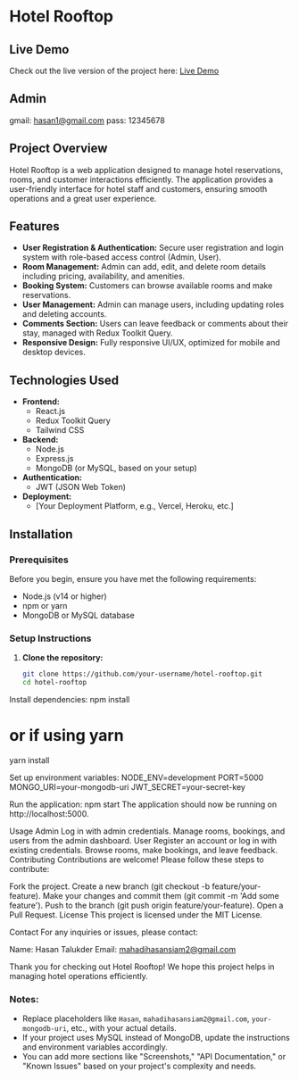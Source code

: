 ﻿# Hotel Rooftop

## Live Demo

Check out the live version of the project here: [Live Demo](https://real-state-blog-2wb9.vercel.app)

## Admin
gmail: hasan1@gmail.com
pass: 12345678

## Project Overview

Hotel Rooftop is a web application designed to manage hotel reservations, rooms, and customer interactions efficiently. The application provides a user-friendly interface for hotel staff and customers, ensuring smooth operations and a great user experience.

## Features

- **User Registration & Authentication:** Secure user registration and login system with role-based access control (Admin, User).
- **Room Management:** Admin can add, edit, and delete room details including pricing, availability, and amenities.
- **Booking System:** Customers can browse available rooms and make reservations.
- **User Management:** Admin can manage users, including updating roles and deleting accounts.
- **Comments Section:** Users can leave feedback or comments about their stay, managed with Redux Toolkit Query.
- **Responsive Design:** Fully responsive UI/UX, optimized for mobile and desktop devices.

## Technologies Used

- **Frontend:**
  - React.js
  - Redux Toolkit Query
  - Tailwind CSS
- **Backend:**
  - Node.js
  - Express.js
  - MongoDB (or MySQL, based on your setup)
- **Authentication:**
  - JWT (JSON Web Token)
- **Deployment:**
  - [Your Deployment Platform, e.g., Vercel, Heroku, etc.]

## Installation

### Prerequisites

Before you begin, ensure you have met the following requirements:

- Node.js (v14 or higher)
- npm or yarn
- MongoDB or MySQL database

### Setup Instructions

1. **Clone the repository:**
   ```bash
   git clone https://github.com/your-username/hotel-rooftop.git
   cd hotel-rooftop
   ```

Install dependencies:
npm install

# or if using yarn

yarn install

Set up environment variables:
NODE_ENV=development
PORT=5000
MONGO_URI=your-mongodb-uri
JWT_SECRET=your-secret-key

Run the application:
npm start
The application should now be running on http://localhost:5000.

Usage
Admin
Log in with admin credentials.
Manage rooms, bookings, and users from the admin dashboard.
User
Register an account or log in with existing credentials.
Browse rooms, make bookings, and leave feedback.
Contributing
Contributions are welcome! Please follow these steps to contribute:

Fork the project.
Create a new branch (git checkout -b feature/your-feature).
Make your changes and commit them (git commit -m 'Add some feature').
Push to the branch (git push origin feature/your-feature).
Open a Pull Request.
License
This project is licensed under the MIT License.

Contact
For any inquiries or issues, please contact:

Name: Hasan Talukder
Email: mahadihasansiam2@gmail.com

Thank you for checking out Hotel Rooftop! We hope this project helps in managing hotel operations efficiently.

### Notes:

- Replace placeholders like `Hasan`, `mahadihasansiam2@gmail.com`, `your-mongodb-uri`, etc., with your actual details.
- If your project uses MySQL instead of MongoDB, update the instructions and environment variables accordingly.
- You can add more sections like "Screenshots," "API Documentation," or "Known Issues" based on your project's complexity and needs.
